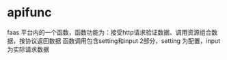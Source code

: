 # apifunc
faas 平台内的一个函数，函数功能为：接受http请求验证数据、调用资源组合数据，按协议返回数据
函数调用包含setting和input 2部分，setting 为配置，input为实际请求数据
